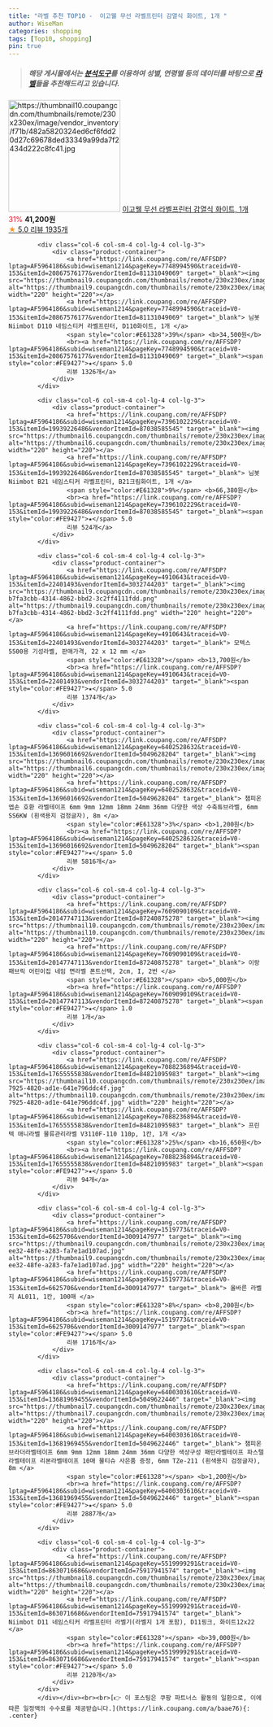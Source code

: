 ```yaml
---
title: "라벨 추천 TOP10 -  이고웰 무선 라벨프린터 감열식 화이트, 1개 "
author: WiseMan
categories: shopping
tags: [Top10, shopping]
pin: true
---
```


> ##### 해당 게시물에서는 [**분석도구**](https://itemscout.io/)를 이용하여 **성별**, **연령별** 등의 데이터를 바탕으로 [**라벨**](https://link.coupang.com/a/baae76)들을 추천해드리고 있습니다.
<div class="container"><div class="row">
            <div class="col-6 col-sm-4 col-lg-4 col-lg-3">
                <div class="product-container">
                    <a href="https://link.coupang.com/re/AFFSDP?lptag=AF5964186&subid=wiseman1214&pageKey=6159294546&traceid=V0-153&itemId=11942280018&vendorItemId=84970887197" target="_blank"><img src="https://thumbnail10.coupangcdn.com/thumbnails/remote/230x230ex/image/vendor_inventory/f71b/482a5820324ed6cf6fdd20d27c69678ded33349a99da7f2434d222c8fc41.jpg" alt="https://thumbnail10.coupangcdn.com/thumbnails/remote/230x230ex/image/vendor_inventory/f71b/482a5820324ed6cf6fdd20d27c69678ded33349a99da7f2434d222c8fc41.jpg" width="220" height="220"></a>
                    <a href="https://link.coupang.com/re/AFFSDP?lptag=AF5964186&subid=wiseman1214&pageKey=6159294546&traceid=V0-153&itemId=11942280018&vendorItemId=84970887197" target="_blank"> 이고웰 무선 라벨프린터 감열식 화이트, 1개 </a>
                    <span style="color:#E61328">31%</span> <b>41,200원</b>
                    <br><a href="https://link.coupang.com/re/AFFSDP?lptag=AF5964186&subid=wiseman1214&pageKey=6159294546&traceid=V0-153&itemId=11942280018&vendorItemId=84970887197" target="_blank"><span style="color:#FE9427">★</span> 5.0
                    리뷰 1935개</a>
                </div>
            </div>
            
            <div class="col-6 col-sm-4 col-lg-4 col-lg-3">
                <div class="product-container">
                    <a href="https://link.coupang.com/re/AFFSDP?lptag=AF5964186&subid=wiseman1214&pageKey=7748994590&traceid=V0-153&itemId=20867576177&vendorItemId=81131049069" target="_blank"><img src="https://thumbnail9.coupangcdn.com/thumbnails/remote/230x230ex/image/vendor_inventory/527d/b26d6837ed2e18a9bc0b28b28c825664400332de0a8c0c9c8134c6cb6fc6.png" alt="https://thumbnail9.coupangcdn.com/thumbnails/remote/230x230ex/image/vendor_inventory/527d/b26d6837ed2e18a9bc0b28b28c825664400332de0a8c0c9c8134c6cb6fc6.png" width="220" height="220"></a>
                    <a href="https://link.coupang.com/re/AFFSDP?lptag=AF5964186&subid=wiseman1214&pageKey=7748994590&traceid=V0-153&itemId=20867576177&vendorItemId=81131049069" target="_blank"> 님봇 Niimbot D110 네임스티커 라벨프린터, D110화이트, 1개 </a>
                    <span style="color:#E61328">39%</span> <b>34,500원</b>
                    <br><a href="https://link.coupang.com/re/AFFSDP?lptag=AF5964186&subid=wiseman1214&pageKey=7748994590&traceid=V0-153&itemId=20867576177&vendorItemId=81131049069" target="_blank"><span style="color:#FE9427">★</span> 5.0
                    리뷰 1326개</a>
                </div>
            </div>
            
            <div class="col-6 col-sm-4 col-lg-4 col-lg-3">
                <div class="product-container">
                    <a href="https://link.coupang.com/re/AFFSDP?lptag=AF5964186&subid=wiseman1214&pageKey=7396102229&traceid=V0-153&itemId=19939226486&vendorItemId=87038585545" target="_blank"><img src="https://thumbnail6.coupangcdn.com/thumbnails/remote/230x230ex/image/vendor_inventory/03af/39bb8c95bbf887d3690cd8a753bf03bdde6e6ed7ca6ffb26f59930de441d.png" alt="https://thumbnail6.coupangcdn.com/thumbnails/remote/230x230ex/image/vendor_inventory/03af/39bb8c95bbf887d3690cd8a753bf03bdde6e6ed7ca6ffb26f59930de441d.png" width="220" height="220"></a>
                    <a href="https://link.coupang.com/re/AFFSDP?lptag=AF5964186&subid=wiseman1214&pageKey=7396102229&traceid=V0-153&itemId=19939226486&vendorItemId=87038585545" target="_blank"> 님봇 Niimbot B21 네임스티커 라벨프린터, B21크림화이트, 1개 </a>
                    <span style="color:#E61328">9%</span> <b>66,380원</b>
                    <br><a href="https://link.coupang.com/re/AFFSDP?lptag=AF5964186&subid=wiseman1214&pageKey=7396102229&traceid=V0-153&itemId=19939226486&vendorItemId=87038585545" target="_blank"><span style="color:#FE9427">★</span> 5.0
                    리뷰 524개</a>
                </div>
            </div>
            
            <div class="col-6 col-sm-4 col-lg-4 col-lg-3">
                <div class="product-container">
                    <a href="https://link.coupang.com/re/AFFSDP?lptag=AF5964186&subid=wiseman1214&pageKey=4910643&traceid=V0-153&itemId=22401493&vendorItemId=3032744203" target="_blank"><img src="https://thumbnail9.coupangcdn.com/thumbnails/remote/230x230ex/image/retail/images/325825743024245-b7fa3cbb-4314-4862-bbd2-3c2ff4111fdd.png" alt="https://thumbnail9.coupangcdn.com/thumbnails/remote/230x230ex/image/retail/images/325825743024245-b7fa3cbb-4314-4862-bbd2-3c2ff4111fdd.png" width="220" height="220"></a>
                    <a href="https://link.coupang.com/re/AFFSDP?lptag=AF5964186&subid=wiseman1214&pageKey=4910643&traceid=V0-153&itemId=22401493&vendorItemId=3032744203" target="_blank"> 모텍스 5500용 기성라벨, 판매가격, 22 x 12 mm </a>
                    <span style="color:#E61328"></span> <b>13,700원</b>
                    <br><a href="https://link.coupang.com/re/AFFSDP?lptag=AF5964186&subid=wiseman1214&pageKey=4910643&traceid=V0-153&itemId=22401493&vendorItemId=3032744203" target="_blank"><span style="color:#FE9427">★</span> 5.0
                    리뷰 1374개</a>
                </div>
            </div>
            
            <div class="col-6 col-sm-4 col-lg-4 col-lg-3">
                <div class="product-container">
                    <a href="https://link.coupang.com/re/AFFSDP?lptag=AF5964186&subid=wiseman1214&pageKey=6402528632&traceid=V0-153&itemId=13696016692&vendorItemId=5049628204" target="_blank"><img src="https://thumbnail6.coupangcdn.com/thumbnails/remote/230x230ex/image/vendor_inventory/28ce/15e46b2232e3a11f9d604fc8d41d9109aa8f37ad08c95871b329fabd0aa0.jpg" alt="https://thumbnail6.coupangcdn.com/thumbnails/remote/230x230ex/image/vendor_inventory/28ce/15e46b2232e3a11f9d604fc8d41d9109aa8f37ad08c95871b329fabd0aa0.jpg" width="220" height="220"></a>
                    <a href="https://link.coupang.com/re/AFFSDP?lptag=AF5964186&subid=wiseman1214&pageKey=6402528632&traceid=V0-153&itemId=13696016692&vendorItemId=5049628204" target="_blank"> 챔피온 엡손 호환 라벨테이프 6mm 9mm 12mm 18mm 24mm 36mm 다양한 색상 수축튜브라벨, 6mm SS6KW (흰색용지 검정글자), 8m </a>
                    <span style="color:#E61328">3%</span> <b>1,200원</b>
                    <br><a href="https://link.coupang.com/re/AFFSDP?lptag=AF5964186&subid=wiseman1214&pageKey=6402528632&traceid=V0-153&itemId=13696016692&vendorItemId=5049628204" target="_blank"><span style="color:#FE9427">★</span> 5.0
                    리뷰 5816개</a>
                </div>
            </div>
            
            <div class="col-6 col-sm-4 col-lg-4 col-lg-3">
                <div class="product-container">
                    <a href="https://link.coupang.com/re/AFFSDP?lptag=AF5964186&subid=wiseman1214&pageKey=7609090109&traceid=V0-153&itemId=20147747113&vendorItemId=87240875278" target="_blank"><img src="https://thumbnail10.coupangcdn.com/thumbnails/remote/230x230ex/image/vendor_inventory/199a/ed8213805eb0680bebc43106b83c5951d97cb164646dda513e99bf5e7988.PNG" alt="https://thumbnail10.coupangcdn.com/thumbnails/remote/230x230ex/image/vendor_inventory/199a/ed8213805eb0680bebc43106b83c5951d97cb164646dda513e99bf5e7988.PNG" width="220" height="220"></a>
                    <a href="https://link.coupang.com/re/AFFSDP?lptag=AF5964186&subid=wiseman1214&pageKey=7609090109&traceid=V0-153&itemId=20147747113&vendorItemId=87240875278" target="_blank"> 이랑패브릭 어린이집 네임 면라벨 폰트선택, 2cm, I, 2번 </a>
                    <span style="color:#E61328"></span> <b>5,000원</b>
                    <br><a href="https://link.coupang.com/re/AFFSDP?lptag=AF5964186&subid=wiseman1214&pageKey=7609090109&traceid=V0-153&itemId=20147747113&vendorItemId=87240875278" target="_blank"><span style="color:#FE9427">★</span> 1.0
                    리뷰 1개</a>
                </div>
            </div>
            
            <div class="col-6 col-sm-4 col-lg-4 col-lg-3">
                <div class="product-container">
                    <a href="https://link.coupang.com/re/AFFSDP?lptag=AF5964186&subid=wiseman1214&pageKey=7088236894&traceid=V0-153&itemId=17655555838&vendorItemId=84821095983" target="_blank"><img src="https://thumbnail10.coupangcdn.com/thumbnails/remote/230x230ex/image/retail/images/2023/01/25/14/0/a64ddef1-7925-4820-ad1e-641e796ddc4f.jpg" alt="https://thumbnail10.coupangcdn.com/thumbnails/remote/230x230ex/image/retail/images/2023/01/25/14/0/a64ddef1-7925-4820-ad1e-641e796ddc4f.jpg" width="220" height="220"></a>
                    <a href="https://link.coupang.com/re/AFFSDP?lptag=AF5964186&subid=wiseman1214&pageKey=7088236894&traceid=V0-153&itemId=17655555838&vendorItemId=84821095983" target="_blank"> 프린텍 애니라벨 물류관리라벨 V3110F-110 110p, 1칸, 1개 </a>
                    <span style="color:#E61328">25%</span> <b>16,650원</b>
                    <br><a href="https://link.coupang.com/re/AFFSDP?lptag=AF5964186&subid=wiseman1214&pageKey=7088236894&traceid=V0-153&itemId=17655555838&vendorItemId=84821095983" target="_blank"><span style="color:#FE9427">★</span> 5.0
                    리뷰 94개</a>
                </div>
            </div>
            
            <div class="col-6 col-sm-4 col-lg-4 col-lg-3">
                <div class="product-container">
                    <a href="https://link.coupang.com/re/AFFSDP?lptag=AF5964186&subid=wiseman1214&pageKey=1519773&traceid=V0-153&itemId=6625706&vendorItemId=3009147977" target="_blank"><img src="https://thumbnail9.coupangcdn.com/thumbnails/remote/230x230ex/image/product/image/vendoritem/2016/06/23/3009147977/d7caa3c0-ee32-48fe-a283-fa7e1ad107ad.jpg" alt="https://thumbnail9.coupangcdn.com/thumbnails/remote/230x230ex/image/product/image/vendoritem/2016/06/23/3009147977/d7caa3c0-ee32-48fe-a283-fa7e1ad107ad.jpg" width="220" height="220"></a>
                    <a href="https://link.coupang.com/re/AFFSDP?lptag=AF5964186&subid=wiseman1214&pageKey=1519773&traceid=V0-153&itemId=6625706&vendorItemId=3009147977" target="_blank"> 올바른 라벨지 AL011, 1칸, 100매 </a>
                    <span style="color:#E61328">8%</span> <b>8,200원</b>
                    <br><a href="https://link.coupang.com/re/AFFSDP?lptag=AF5964186&subid=wiseman1214&pageKey=1519773&traceid=V0-153&itemId=6625706&vendorItemId=3009147977" target="_blank"><span style="color:#FE9427">★</span> 5.0
                    리뷰 1716개</a>
                </div>
            </div>
            
            <div class="col-6 col-sm-4 col-lg-4 col-lg-3">
                <div class="product-container">
                    <a href="https://link.coupang.com/re/AFFSDP?lptag=AF5964186&subid=wiseman1214&pageKey=6400303610&traceid=V0-153&itemId=13681969455&vendorItemId=5049622446" target="_blank"><img src="https://thumbnail7.coupangcdn.com/thumbnails/remote/230x230ex/image/vendor_inventory/1c3f/7668f5142586b9cb41691e1ec148f9dd0fa7219b7f9a928129ee2198c8fd.jpg" alt="https://thumbnail7.coupangcdn.com/thumbnails/remote/230x230ex/image/vendor_inventory/1c3f/7668f5142586b9cb41691e1ec148f9dd0fa7219b7f9a928129ee2198c8fd.jpg" width="220" height="220"></a>
                    <a href="https://link.coupang.com/re/AFFSDP?lptag=AF5964186&subid=wiseman1214&pageKey=6400303610&traceid=V0-153&itemId=13681969455&vendorItemId=5049622446" target="_blank"> 챔피온 브라더라벨테이프 6mm 9mm 12mm 18mm 24mm 36mm 다양한 색상구성 패턴라벨테이프 파스텔라벨테이프 리본라벨테이프 10매 물티슈 사은품 증정, 6mm TZe-211 (흰색용지 검정글자), 8m </a>
                    <span style="color:#E61328"></span> <b>1,200원</b>
                    <br><a href="https://link.coupang.com/re/AFFSDP?lptag=AF5964186&subid=wiseman1214&pageKey=6400303610&traceid=V0-153&itemId=13681969455&vendorItemId=5049622446" target="_blank"><span style="color:#FE9427">★</span> 5.0
                    리뷰 2887개</a>
                </div>
            </div>
            
            <div class="col-6 col-sm-4 col-lg-4 col-lg-3">
                <div class="product-container">
                    <a href="https://link.coupang.com/re/AFFSDP?lptag=AF5964186&subid=wiseman1214&pageKey=5519999291&traceid=V0-153&itemId=8630716686&vendorItemId=75917941574" target="_blank"><img src="https://thumbnail8.coupangcdn.com/thumbnails/remote/230x230ex/image/vendor_inventory/8532/faf755a73b84fdc09964cd1288070d75da1e1c52b9ccd8bf06dff22739cc.png" alt="https://thumbnail8.coupangcdn.com/thumbnails/remote/230x230ex/image/vendor_inventory/8532/faf755a73b84fdc09964cd1288070d75da1e1c52b9ccd8bf06dff22739cc.png" width="220" height="220"></a>
                    <a href="https://link.coupang.com/re/AFFSDP?lptag=AF5964186&subid=wiseman1214&pageKey=5519999291&traceid=V0-153&itemId=8630716686&vendorItemId=75917941574" target="_blank"> Niimbot D11 네임스티커 라벨프린터 라벨기(라벨지 1개 포함), D11핑크, 화이트12x22 </a>
                    <span style="color:#E61328"></span> <b>39,000원</b>
                    <br><a href="https://link.coupang.com/re/AFFSDP?lptag=AF5964186&subid=wiseman1214&pageKey=5519999291&traceid=V0-153&itemId=8630716686&vendorItemId=75917941574" target="_blank"><span style="color:#FE9427">★</span> 5.0
                    리뷰 2120개</a>
                </div>
            </div>
            </div></div><br><br>[👉 이 포스팅은 쿠팡 파트너스 활동의 일환으로, 이에 따른 일정액의 수수료를 제공받습니다.](https://link.coupang.com/a/baae76){: .center}